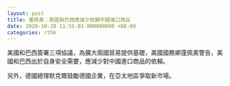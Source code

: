 ```yaml
---
layout: post
title: 蓬佩奧：美國與巴西應減少依賴中國進口商品
date: 2020-10-20 11:55:03.000000000 +08:00
categories: rthk
---
```


美國和巴西簽署三項協議，為擴大兩國貿易提供基礎，美國國務卿蓬佩奧警告，美國和巴西出於自身安全需要，應減少對中國進口商品的依賴。

另外，德國總理默克爾鼓勵德國企業，在亞太地區爭取新市場。
